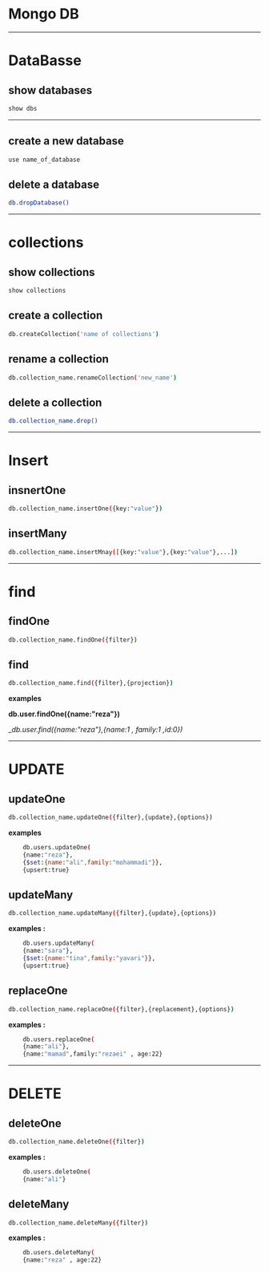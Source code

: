 # Mongo DB

---
# DataBasse

## show databases

```bash
show dbs
```

---

## create a new database

```bash
use name_of_database
```

## delete  a database

```bash
db.dropDatabase()
```

---

# collections 

## show collections

```bash
show collections
```

## create a collection

```bash
db.createCollection('name of collections')
```

## rename a collection

```bash
db.collection_name.renameCollection('new_name')
```

## delete a collection

```bash
db.collection_name.drop()
```

---
# Insert

## insnertOne

```bash
db.collection_name.insertOne({key:"value"})
```

## insertMany

```bash
db.collection_name.insertMnay([{key:"value"},{key:"value"},...])
```

---

# find

## findOne

```bash
db.collection_name.findOne({filter})
```

## find

```bash
db.collection_name.find({filter},{projection})
```

**examples**

__db.user.findOne({name:"reza"})__


__db.user.find({name:"reza"},{name:1 , family:1 ,_id:0})__


---

# UPDATE

## updateOne

```bash
db.collection_name.updateOne({filter},{update},{options})
```

**examples**

``` bash
    db.users.updateOne(
    {name:"reza"},
    {$set:{name:"ali",family:"mohammadi"}},
    {upsert:true}
```

## updateMany

```bash
db.collection_name.updateMany({filter},{update},{options})
```

**examples :**

``` bash
    db.users.updateMany(
    {name:"sara"},
    {$set:{name:"tina",family:"yavari"}},
    {upsert:true}
```

## replaceOne

```bash
db.collection_name.replaceOne({filter},{replacement},{options})
```

**examples :**

``` bash
    db.users.replaceOne(
    {name:"ali"},
    {name:"mamad",family:"rezaei" , age:22}
```

---
# DELETE

## deleteOne

```bash
db.collection_name.deleteOne({filter})
```

**examples :**

``` bash
    db.users.deleteOne(
    {name:"ali"}
```

## deleteMany

```bash
db.collection_name.deleteMany({filter})
```

**examples :**

``` bash
    db.users.deleteMany(
    {name:"reza" , age:22}
```





































